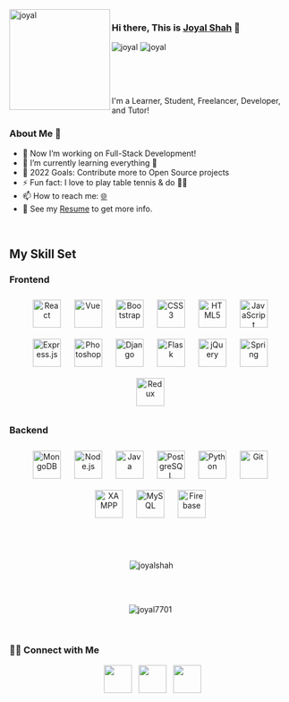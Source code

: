 <img align="left" width="180" height="180" alt="joyal" src="https://user-images.githubusercontent.com/72680045/102575233-bd8bac00-4118-11eb-89f5-302f8ed594f1.png" />

### Hi there, This is [Joyal Shah](https://joyal-portfolio.netlify.app/) 👋

<p align="left"> 
	<img src="https://komarev.com/ghpvc/?username=joyal7701" alt="joyal" /> 
	<img src="https://badges.pufler.dev/repos/joyal7701" alt="joyal" /> 
</p>
<br>
<br>
<br>

I'm a Learner, Student, Freelancer, Developer, and Tutor!
<br>

### About Me 🚀
- 🔭 Now I’m working on Full-Stack Development!
- 🌱 I’m currently learning everything 🤣
- 🥅 2022 Goals: Contribute more to Open Source projects
- ⚡ Fun fact: I love to play table tennis & do 🏊‍♂️
- 📫 How to reach me:  [🌐](https://joyal-portfolio.netlify.app)
- 📝 See my [Resume](https://joyal7701.github.io/assets/Joyal's%20Resume.pdf) to get more info.
<br>

## My Skill Set  




### Frontend  
<div align="center">  
<img style="margin: 10px" src="https://profilinator.rishav.dev/skills-assets/react-original-wordmark.svg" alt="React" height="50" />  
<img style="margin: 10px" src="https://profilinator.rishav.dev/skills-assets/react-original-wordmark.svg" alt="Vue" height="50" />  
<img style="margin: 10px" src="https://profilinator.rishav.dev/skills-assets/bootstrap-plain.svg" alt="Bootstrap" height="50" />  
<img style="margin: 10px" src="https://profilinator.rishav.dev/skills-assets/css3-original-wordmark.svg" alt="CSS3" height="50" />  
<img style="margin: 10px" src="https://profilinator.rishav.dev/skills-assets/html5-original-wordmark.svg" alt="HTML5" height="50" />  
<img style="margin: 10px" src="https://profilinator.rishav.dev/skills-assets/javascript-original.svg" alt="JavaScript" height="50" />  
<img style="margin: 10px" src="https://profilinator.rishav.dev/skills-assets/express-original-wordmark.svg" alt="Express.js" height="50" />  
<img style="margin: 10px" src="https://profilinator.rishav.dev/skills-assets/photoshop-plain.svg" alt="Photoshop" height="50" />  
<img style="margin: 10px" src="https://profilinator.rishav.dev/skills-assets/django-original.svg" alt="Django" height="50" />  
<img style="margin: 10px" src="https://profilinator.rishav.dev/skills-assets/flask.png" alt="Flask" height="50" />  
<img style="margin: 10px" src="https://profilinator.rishav.dev/skills-assets/jquery.png" alt="jQuery" height="50" />  
<img style="margin: 10px" src="https://profilinator.rishav.dev/skills-assets/springio-icon.svg" alt="Spring" height="50" />  
<img style="margin: 10px" src="https://profilinator.rishav.dev/skills-assets/redux-original.svg" alt="Redux" height="50" />  
</div>





### Backend  
<div align="center">  
<img style="margin: 10px" src="https://profilinator.rishav.dev/skills-assets/mongodb-original-wordmark.svg" alt="MongoDB" height="50" />  
<img style="margin: 10px" src="https://profilinator.rishav.dev/skills-assets/nodejs-original-wordmark.svg" alt="Node.js" height="50" />  
<img style="margin: 10px" src="https://profilinator.rishav.dev/skills-assets/java-original-wordmark.svg" alt="Java" height="50" />  
<img style="margin: 10px" src="https://profilinator.rishav.dev/skills-assets/postgresql-original-wordmark.svg" alt="PostgreSQL" height="50" />  
<img style="margin: 10px" src="https://profilinator.rishav.dev/skills-assets/python-original.svg" alt="Python" height="50" />  
<img style="margin: 10px" src="https://profilinator.rishav.dev/skills-assets/git-scm-icon.svg" alt="Git" height="50" />    
<img style="margin: 10px" src="https://profilinator.rishav.dev/skills-assets/xampp.png" alt="XAMPP" height="50" />  
<img style="margin: 10px" src="https://profilinator.rishav.dev/skills-assets/mysql-original-wordmark.svg" alt="MySQL" height="50" />  
<img style="margin: 10px" src="https://profilinator.rishav.dev/skills-assets/firebase.png" alt="Firebase" height="50" />  
</div>

<br />
<br />
<br />

<p align="center">&nbsp;<img align="center" src="https://github-readme-stats.vercel.app/api?username=joyal7701&show_icons=true&locale=en&theme=radical" alt="joyalshah" /></p>
<br/>
<br/>
<p align="center"> <img src="https://github-readme-stats.vercel.app/api/top-langs/?username=joyal7701&langs_count=7&show_icons=true&count_private=true&cache_seconds=2000&layout=compact" alt="joyal7701" /> </p>
<br/>
<h3> 🤝🏻 Connect with Me </h3>

<p align="center">
&nbsp; <a href="https://www.linkedin.com/in/joyal-shah-7701/" target="_blank" rel="noopener noreferrer"><img src="https://img.icons8.com/plasticine/100/000000/linkedin.png" width="50" /></a>
&nbsp; <a href="mailto:joyalshah07@gmail.com" target="_blank" rel="noopener noreferrer"><img src="https://img.icons8.com/plasticine/100/000000/gmail.png"  width="50" /></a>
&nbsp; <a href="https://www.youtube.com/c/ITBuddies" target="_blank" rel="noopener noreferrer"><img src="https://img.icons8.com/plasticine/100/000000/youtube.png" width="50" /></a>  
</p>

[website]: https://joyal-portfolio.netlify.app/
[youtube]: https://www.youtube.com/c/ITBuddies
[linkedin]: https://www.linkedin.com/in/joyal7701/
